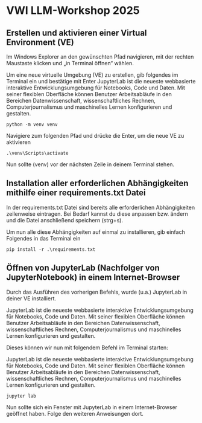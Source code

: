 # VWI LLM-Workshop 2025

## Erstellen und aktivieren einer Virtual Environment (VE)
Im Windows Explorer an den gewünschten Pfad navigieren, mit der rechten Maustaste klicken und „in Terminal öffnen“ wählen.

Um eine neue virtuelle Umgebung (VE) zu erstellen, gib folgendes im Terminal ein und bestätige mit Enter
JupyterLab ist die neueste webbasierte interaktive Entwicklungsumgebung für Notebooks, Code und Daten. Mit seiner flexiblen Oberfläche können Benutzer Arbeitsabläufe in den Bereichen Datenwissenschaft, wissenschaftliches Rechnen, Computerjournalismus und maschinelles Lernen konfigurieren und gestalten.

``` 
python -m venv venv
```

Navigiere zum folgenden Pfad und drücke die Enter, um die neue VE zu aktivieren

```
.\venv\Scripts\activate
```

Nun sollte (venv) vor der nächsten Zeile in deinem Terminal stehen.



## Installation aller erforderlichen Abhängigkeiten mithilfe einer requirements.txt Datei 
In der requirements.txt Datei sind bereits alle erforderlichen Abhängigkeiten zeilenweise eintragen.
Bei Bedarf kannst du diese anpassen bzw. ändern und die Datei anschließend speichern (strg+s).

Um nun alle diese Abhängigkeiten auf einmal zu installieren, gib einfach Folgendes in das Terminal ein

```
pip install -r .\requirements.txt
```



## Öffnen von JupyterLab (Nachfolger von JupyterNotebook) in einem Internet-Browser
Durch das Ausführen des vorherigen Befehls, wurde (u.a.) JupyterLab in deiner VE installiert. 

JupyterLab ist die neueste webbasierte interaktive Entwicklungsumgebung für Notebooks, Code und Daten. Mit seiner flexiblen Oberfläche können Benutzer Arbeitsabläufe in den Bereichen Datenwissenschaft, wissenschaftliches Rechnen, Computerjournalismus und maschinelles Lernen konfigurieren und gestalten.

Dieses können wir nun mit folgendem Befehl im Terminal starten:

JupyterLab ist die neueste webbasierte interaktive Entwicklungsumgebung für Notebooks, Code und Daten. Mit seiner flexiblen Oberfläche können Benutzer Arbeitsabläufe in den Bereichen Datenwissenschaft, wissenschaftliches Rechnen, Computerjournalismus und maschinelles Lernen konfigurieren und gestalten.

```
jupyter lab
```

Nun sollte sich ein Fenster mit JupyterLab in einem Internet-Browser geöffnet haben.
Folge den weiteren Anweisungen dort.
